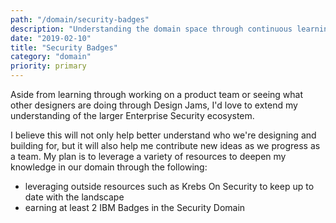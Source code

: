 ```yaml
---
path: "/domain/security-badges"
description: "Understanding the domain space through continuous learning"
date: "2019-02-10"
title: "Security Badges"
category: "domain"
priority: primary
---
```


Aside from learning through working on a product team or seeing what other designers are doing through Design Jams, I'd love to extend my understanding of the larger Enterprise Security ecosystem. 

I believe this will not only help better understand who we're designing and building for, but it will also help me contribute new ideas as we progress as a team. My plan is to leverage a variety of resources to deepen my knowledge in our domain through the following:

  - leveraging outside resources such as Krebs On Security to keep up to date with the landscape
  - earning at least 2 IBM Badges in the Security Domain

